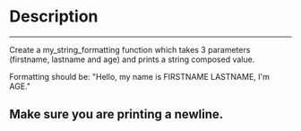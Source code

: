 # Description
---
Create a my_string_formatting function which takes 3 parameters (firstname, lastname and age) and prints a string composed value.

Formatting should be: "Hello, my name is FIRSTNAME LASTNAME, I'm AGE."

Make sure you are printing a newline.
---